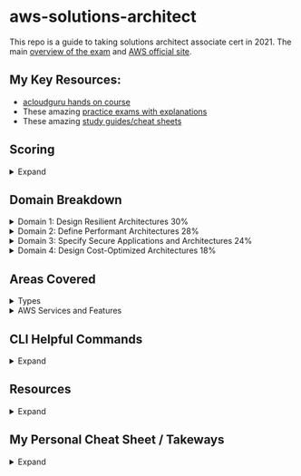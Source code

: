 # aws-solutions-architect
This repo is a guide to taking solutions architect associate cert in 2021. The main [overview of the exam](https://github.com/MattN-HB/aws-solutions-architect/blob/main/AWS-Certified-Solutions-Architect-Associate_Exam-Guide.pdf) and [AWS official site](https://aws.amazon.com/certification/certified-solutions-architect-associate/). 

## My Key Resources: 
* [acloudguru hands on course](https://acloudguru.com/course/aws-certified-solutions-architect-associate-saa-c02)
* These amazing [practice exams with explanations](https://www.udemy.com/course/aws-certified-solutions-architect-associate-amazon-practice-exams-saa-c02/)
* These amazing [study guides/cheat sheets](https://tutorialsdojo.com/aws-cheat-sheets/)

## Scoring
<details>
  <summary>Expand</summary>
  
* 100 - 1000 with minimum 720
* scaled scoring model
* 15 unscored questions that do not affect your score
* Unanswered questions are scored as incorrect; there is no penalty for guessing
* Multiple-choice: Has one correct response and three incorrect responses (distractors).
* Multiple-response: Has two or more correct responses out of five or more options
</details>

## Domain Breakdown 
<details>
  <summary>Domain 1: Design Resilient Architectures 30%</summary>

1.1 Design a multi-tier architecture solution
* Determine a solution design based on access patterns.
* Determine a scaling strategy for components used in a design.
* Select an appropriate database based on requirements.
* Select an appropriate compute and storage service based on requirements.
  ![image](https://user-images.githubusercontent.com/44328319/130339173-4edaa5d0-ac67-463a-ac16-84ac8e6d3762.png)


1.2 Design highly available and/or fault-tolerant architectures
* Determine the amount of resources needed to provide a fault-tolerant architecture across
Availability Zones.
* Select a highly available configuration to mitigate single points of failure.
* Apply AWS services to improve the reliability of legacy applications when application changes
are not possible.
* Select an appropriate disaster recovery strategy to meet business requirements.
* Identify key performance indicators to ensure the high availability of the solution.
1.3 Design decoupling mechanisms using AWS services

* Determine which AWS services can be leveraged to achieve loose coupling of components.
* Determine when to leverage serverless technologies to enable decoupling.

1.4 Choose appropriate resilient storage
* Define a strategy to ensure the durability of data.
* Identify how data service consistency will affect the operation of the application.
* Select data services that will meet the access requirements of the application.
* Identify storage services that can be used with hybrid or non-cloud-native applications.
  ![image](https://user-images.githubusercontent.com/44328319/127782754-f30964b3-d76f-4d82-855f-aac0b188ad15.png)

</details>
<details>
  <summary>Domain 2: Define Performant Architectures 28%</summary>

2.1 Identify elastic and scalable compute solutions for a workload
* Select the appropriate instance(s) based on compute, storage, and networking requirements.
* Choose the appropriate architecture and services that scale to meet performance
requirements.
* Identify metrics to monitor the performance of the solution.

2.2 Select high-performing and scalable storage solutions for a workload
* Select a storage service and configuration that meets performance demands.
* Determine storage services that can scale to accommodate future needs.

2.3 Select high-performing networking solutions for a workload
* Select appropriate AWS connectivity options to meet performance demands.
* Select appropriate features to optimize connectivity to AWS public services.
* Determine an edge caching strategy to provide performance benefits.
* Select appropriate data transfer service for migration and/or ingestion.

2.4 Choose high-performing database solutions for a workload
* Select an appropriate database scaling strategy.
* Determine when database caching is required for performance improvement.
* Choose a suitable database service to meet performance needs.
</details>
<details>
  <summary>Domain 3: Specify Secure Applications and Architectures 24%</summary>

3.1 Design secure access to AWS resources

* Determine when to choose between users, groups, and roles.
* Interpret the net effect of a given access policy.
* Select appropriate techniques to secure a root account.
* Determine ways to secure credentials using features of AWS IAM.
* Determine the secure method for an application to access AWS APIs.
* Select appropriate services to create traceability for access to AWS resources.
  ![image](https://user-images.githubusercontent.com/44328319/130360611-4d6bedb6-9d8b-495d-845b-6dbe3f69eb06.png)


3.2 Design secure application tiers

* Given traffic control requirements, determine when and how to use [security groups](https://docs.aws.amazon.com/AWSEC2/latest/UserGuide/using-network-security.html#security-group-rules) and
network ACLs. **TIP:** "Security Group acts as a firewall, it will only control both inbound and outbound traffic at the instance level and not on the whole VPC."
  ![image](https://user-images.githubusercontent.com/44328319/130416440-a16490e8-2698-4da1-a67d-d77c8ee3f000.png)

* Determine a network segmentation strategy using public and private subnets.
* Select the appropriate routing mechanism to securely access AWS service endpoints or
internet-based resources from Amazon VPC.
* Select appropriate AWS services to protect applications from external threats.

3.3 Select appropriate data security options

* Determine the policies that need to be applied to objects based on access patterns.
* Select appropriate encryption options for data at rest and in transit for
</details>
<details>
  <summary>Domain 4: Design Cost-Optimized Architectures 18%</summary>

4.1 Identify cost-effective storage solutions
* Determine the most cost-effective data storage options based on requirements.
* Apply automated processes to ensure that data over time is stored on storage tiers that
minimize costs.
</details>

## Areas Covered
<details>
  <summary>Types</summary>

* Compute
* Cost management
* Database
* Disaster recovery
* High availability
* Management and governance
* Microservices and component decoupling
* Migration and data transfer
* Networking, connectivity, and content delivery
* Security
  
    ![image](https://user-images.githubusercontent.com/44328319/127173054-6721a4cd-ac53-492d-b62d-8432ddfb177b.png)
    ![image](https://user-images.githubusercontent.com/44328319/127173180-fc408fda-8d3d-449d-8466-d423e6b08440.png)
    ![image](https://user-images.githubusercontent.com/44328319/127173211-57e74be4-9e83-4072-bc7c-8d4b627b18ea.png)
    ![image](https://user-images.githubusercontent.com/44328319/127173332-c19dc17a-10ec-4b8a-bea8-97b25e15f5b2.png)
    ![image](https://user-images.githubusercontent.com/44328319/127173919-6098ecf4-fe43-40c9-a40a-26beb0c79b55.png)
  
* Serverless design principles
</details>
<details>
  <summary>AWS Services and Features</summary>

Analytics:
* Amazon Athena
* Amazon Elasticsearch Service (Amazon ES)
* [Amazon EMR](https://tutorialsdojo.com/amazon-emr/?src=udemy)
* AWS Glue
* [Amazon Kinesis](https://tutorialsdojo.com/amazon-kinesis/?src=udemy)
* Amazon QuickSight

AWS Billing and Cost Management:
* AWS Budgets
* Cost Explorer

Application Integration:
* Amazon Simple Notification Service (Amazon SNS)
* [Amazon Simple Queue Service SQS](https://aws.amazon.com/sqs/faqs/?ep=sec&sec=assoc_saa) and [Cheat Sheet](https://tutorialsdojo.com/amazon-sqs/?src=udemy)

Compute:
* [Amazon EC2](https://aws.amazon.com/ec2/faqs/?ep=sec&sec=assoc_saa) and [cheat sheet](https://tutorialsdojo.com/amazon-elastic-compute-cloud-amazon-ec2/%20?src=udemy)
  
  ![image](https://user-images.githubusercontent.com/44328319/127187878-0f66c1ea-2c5b-4306-b05d-d784fb96fcd5.png)

* AWS Elastic Beanstalk
* [Amazon Elastic Container Service (Amazon ECS)](https://tutorialsdojo.com/amazon-elastic-container-service-amazon-ecs/?src=udemy)
  ![image](https://user-images.githubusercontent.com/44328319/127787080-24716f97-6446-4be1-96d8-870fe66f80f2.png)

* [Amazon Elastic Kubernetes Service (Amazon EKS)](https://docs.aws.amazon.com/eks/latest/userguide/what-is-eks.html)
* [Elastic Load Balancing](https://tutorialsdojo.com/aws-elastic-load-balancing-elb/) (e.g. [comparison](https://tutorialsdojo.com/application-load-balancer-vs-network-load-balancer-vs-classic-load-balancer/)
  ![image](https://user-images.githubusercontent.com/44328319/130552242-0f10992e-9e83-4dc3-a4e6-c27cbf7ba1aa.png)

* AWS Fargate
* [AWS Lambda](https://tutorialsdojo.com/aws-lambda/?src=udemy)

Database:
* [Amazon Aurora](https://tutorialsdojo.com/amazon-aurora/)
* [Amazon DynamoDB](https://tutorialsdojo.com/amazon-dynamodb/?src=udemy) and [parition keys](https://aws.amazon.com/blogs/database/choosing-the-right-dynamodb-partition-key/) and [dynamo streams](https://docs.aws.amazon.com/amazondynamodb/latest/developerguide/Streams.Lambda.Tutorial.html)
  ![image](https://user-images.githubusercontent.com/44328319/128016012-68be6308-4b90-48bc-bd29-9ee33e5263bd.png)

* [Amazon ElastiCache](https://tutorialsdojo.com/amazon-elasticache/?src=udemy)
* [Amazon RDS](https://aws.amazon.com/rds/faqs/?ep=sec&sec=assoc_saa) and [cheat sheet](https://tutorialsdojo.com/amazon-relational-database-service-amazon-rds/?src=udemy)
* [Amazon Redshift](https://tutorialsdojo.com/amazon-redshift/?src=udemy)

Management and Governance:
* [AWS Auto Scaling](https://tutorialsdojo.com/aws-auto-scaling/?src=udemy) and [FAQ Target Tracking Scaling](https://docs.aws.amazon.com/autoscaling/ec2/userguide/as-scaling-target-tracking.html)
* AWS Backup
* AWS CloudFormation
* [AWS CloudTrail](https://tutorialsdojo.com/aws-cloudtrail/?src=udemy)
  ![image](https://user-images.githubusercontent.com/44328319/130357361-712e8fad-f7e7-4f09-a179-e6ad97dba862.png)

* [Amazon CloudWatch](https://tutorialsdojo.com/amazon-cloudwatch/?src=udemy)
  ![image](https://user-images.githubusercontent.com/44328319/127785849-faf64975-c86b-4211-9598-e203bbfedba8.png)

* [AWS Config](https://tutorialsdojo.com/aws-config/?src=udemy)
* Amazon EventBridge (Amazon CloudWatch Events)
* AWS Organizations
* [AWS Resource Access Manager](https://aws.amazon.com/ram/)
* [AWS Systems Manager](https://tutorialsdojo.com/aws-systems-manager/?src=udemy) and [Parameter Store](https://aws.amazon.com/blogs/mt/the-right-way-to-store-secrets-using-parameter-store/)
* AWS Trusted Advisor

Migration and Transfer:
* AWS Database Migration Service (AWS DMS)
* [AWS DataSync](https://tutorialsdojo.com/aws-datasync/?src=udemy)
  ![image](https://user-images.githubusercontent.com/44328319/130419012-827b1989-9e43-4c6d-b38b-5ad9687d959b.png)

* AWS Migration Hub
* AWS Server Migration Service (AWS SMS)
* AWS Snowball
  ![image](https://user-images.githubusercontent.com/44328319/130419974-915fbb09-cce1-4f1a-a1d5-4eb64bc0ba3a.png)

* AWS Transfer Family
![image](https://user-images.githubusercontent.com/44328319/130579687-c0b43543-7493-4e67-b419-5e189eb58e27.png)

Networking and Content Delivery:
* [Amazon API Gateway](https://tutorialsdojo.com/amazon-api-gateway/?src=udemy) and [FAQ Throttling Limits](https://aws.amazon.com/api-gateway/faqs/#Throttling_and_Caching)
* [Amazon CloudFront](https://tutorialsdojo.com/amazon-cloudfront/?src=udemy) and [private signed cookies](https://docs.aws.amazon.com/AmazonCloudFront/latest/DeveloperGuide/private-content-signed-cookies.html)
* AWS Direct Connect
* AWS Global Accelerator
* [Amazon Route 53](https://aws.amazon.com/route53/faqs/?ep=sec&sec=assoc_saa) and [cheat sheet](https://tutorialsdojo.com/amazon-route-53/)
  ![image](https://user-images.githubusercontent.com/44328319/130411297-10c7b9d1-1658-4265-81eb-159c6f0e635e.png)
  ![image](https://user-images.githubusercontent.com/44328319/130411808-b7be9669-32b9-428a-ba02-adc6b4914169.png)


* AWS Transit Gateway
* [Amazon VPC](https://aws.amazon.com/vpc/faqs/?ep=sec&sec=assoc_saa) and [cheat sheet](https://tutorialsdojo.com/amazon-vpc/?src=udemy)
  
  ![image](https://user-images.githubusercontent.com/44328319/127172005-1313ef3b-1142-4a35-b0b9-85176882acf6.png)


Security, Identity, and Compliance:
* AWS Certificate Manager (ACM)
* [AWS Directory Service](https://tutorialsdojo.com/aws-directory-service/?src=udemy)
* Amazon GuardDuty
* [AWS Identity and Access Management (IAM)](https://tutorialsdojo.com/aws-identity-and-access-management-iam/?src=udemy) and [IAM DB AUTH](https://docs.aws.amazon.com/AmazonRDS/latest/UserGuide/UsingWithRDS.IAMDBAuth.html)
* Amazon Inspector
* [AWS Key Management Service (AWS KMS)](https://tutorialsdojo.com/aws-key-management-service-aws-kms/?src=udemy)
* [Amazon Macie](https://tutorialsdojo.com/amazon-macie/?src=udemy)
* AWS Secrets Manager
* [AWS Shield](https://tutorialsdojo.com/aws-shield/?src=udemy)
* AWS Single Sign-On
* [AWS WAF](https://tutorialsdojo.com/aws-waf/?src=udemy)

Storage:
* [Amazon Elastic Block Store (Amazon EBS)](https://tutorialsdojo.com/amazon-ebs/%20?src=udemy)
  ![image](https://user-images.githubusercontent.com/44328319/127786614-4609eafa-212f-4be1-bc87-28c0c41004f5.png)
  ![image](https://user-images.githubusercontent.com/44328319/127188081-4b0bab60-a2fd-4bcc-b377-61c71b7253a7.png)
  ![image](https://user-images.githubusercontent.com/44328319/127188194-ff4e01c7-feed-4948-9632-c99b3621748f.png)

* [Amazon Elastic File System (Amazon EFS)](https://tutorialsdojo.com/amazon-efs/?src=udemy)
* [Amazon FSx](https://tutorialsdojo.com/amazon-fsx/?src=udemy)
* [Amazon S3](https://aws.amazon.com/s3/faqs/?ep=sec&sec=assoc_saa) and [cheat sheet](https://tutorialsdojo.com/amazon-s3/?src=udemy) and [s3 transfer acceleration](https://docs.aws.amazon.com/AmazonS3/latest/dev/transfer-acceleration.html)
  ![image](https://user-images.githubusercontent.com/44328319/130579086-5f87e888-4227-4e4c-b090-2523bd6edca0.png)
  ![image](https://user-images.githubusercontent.com/44328319/130578771-54dc60ae-d06c-4309-82e6-2e40fc30022e.png)

* [Amazon S3 Glacier](https://aws.amazon.com/s3/storage-classes/)
  ![image](https://user-images.githubusercontent.com/44328319/130414197-0611c541-118b-445f-8cd9-68b9af6789a2.png)

* [AWS Storage Gateway](https://tutorialsdojo.com/aws-storage-gateway/?src=udemy)
  ![image](https://user-images.githubusercontent.com/44328319/130579234-e03492e2-4318-4c25-9773-1727b922de5a.png)

</details>

## CLI Helpful Commands
<details>
  <summary>Expand</summary>
  
* ```aws configure```
* Copies file from local to bucket```aws s3 cp <path> s3://<bucket>```
* List buckets```aws s3 ls```
* List Bucket Content: ```aws s3 ls s3://<bucket>```
* Create s3 bucket ```aws s3api create-bucket --bucket <bucketname> --region us-east-1```
* grab your environment variables from cli ```env | grep ^AWS```
* What is the policies attached to that user ```aws iam list-attached-user-policies --user-name=$AWS_ACCOUNT_USERNAME```
* Create iam user ```aws iam create-user --user-name root-for-vault```
* Attach policy ```aws iam attach-user-policy --user-name root-for-vault --policy-arn arn:aws:iam::${AWS_ACCOUNT_ID}:policy/vault-root```
* Create access key and secret passing to txt for temp use ```aws iam create-access-key --user-name root-for-vault | tee root-for-vault-keys.txt```
* Set default region ```export AWS_DEFAULT_REGION=us-east-1```
* Create VPC ```aws ec2 create-default-vpc```
* Run EC2 ```aws ec2 run-instances --image-id <amiid> --instance-type <ec2type> --count 1```
* List RDS ```aws rds describe-db-instances```
* Grab metadata from instance ```curl http://169.254.169.254/latest/meta-data/``` ```wget http://169.254.169.254/latest/meta-data/```
* Grab userdata from instance ```curl http://169.254.169.254/latest/user-data/```
* List lambda functions ```aws lambda list-functions --max-items 10```  [Full list of lambda cli ](https://docs.aws.amazon.com/cli/latest/reference/lambda/index.html)
* Invoke Lambda ```aws lambda invoke \
    --function-name my-function \
    --payload '{ "name": "Bob" }' \
    response.json```
* Delete an S3 bucket and all its contents with just one command 
`aws s3 rb s3://bucket-name -force`
* Copy a directory and its subfolders from your PC to Amazon S3 
`aws s3 cp MYFolder s3://bucket-name -recursive [-region us-west-2]`
* Display subsets of all available ec2 images 
`aws ec2 describe-images | grep ubuntu`
* List users in a different format 
`aws iam list-users --output table`
* Get credentialed IAM reports from CLI `aws iam generate-credential-report` and read it `aws iam get-credential-report --output text | base64 --decode >> credentialreport.csv`
* List the sizes of an S3 bucket and its contents 
`aws s3api list-objects --bucket BUCKETNAME --output json --query " 
[sum(Contents[].Size), length(Contents[])]"`
* Move S3 bucket to a different location 
`aws s3 sync s3://oldbucket s3://newbucket --source-region us-west-l 
--region us-west-2`
* List users by ARN 
`aws iam list-users --output json | jq -r .Users[].Arn`
* List all of your instances that are currently running
`aws ec2 describe-instances --filters Name=instance-state-name,Values=running --query 'Reservations[*].Instances[].[InstanceId,State,PublicIpAddress, Tags[?Key==`Name`].Value]' --region us-east-1 --output json | jq `
`aws ec2 describe-instances --filters Name=instance-state-name,Values=running --region us-east-1 --output table`
*start ec2 instances `aws ec2 start-instances --instance-ids <your instance id>`
* Other ways to pass input parameters to the AWS CLI with JSON 
`aws iam put-user-policy --user-name AWS-Cli-Test --policy-name 
Power-Access --policy-document { "Statement":[{ "Effect": 
"Allow" , "NotAction":"iam:*", "Resource": "*"} ] }`
* When backups complete send to sns topic `aws backup put-backup-vault-notifications --endpoint-url https://backup.eu-west-1.amazonaws.com --backup-vault-name examplevault --sns-topic-arn arn:aws:sns:eu-west-1:111111111111:exampletopic --backup-vault-events BACKUP_JOB_COMPLETED`
* Get backups notifications `aws backup get-backup-vault-notifications --backup-vault-name examplevault`
</details>
  
## Resources
<details>
    <summary>Expand</summary>
  
* [Tutorial Dojo Study Guide](https://tutorialsdojo.com/aws-certified-solutions-architect-associate-saa-c02/?src=udemy) and [Cheat Sheets](https://tutorialsdojo.com/aws-cheat-sheets/)
* [Notes Doc](https://github.com/MattN-HB/aws-solutions-architect/blob/main/AWS%20Certified%20Solutions%20Architect.pdf)
* [Great Medium Article on how to crack it](https://medium.com/javarevisited/top-5-aws-training-courses-to-crack-amazon-web-service-solutions-architect-associate-certification-3f4affa8f660)
* [AWS Whitepapers](http://aws.amazon.com/whitepapers/)
* [AWS Well-Architected](https://aws.amazon.com/architecture/well-architected/)
* [AWS Training](http://aws.amazon.com/training) and [Free Training](https://www.aws.training/learningobject/curriculum?id=20685&ep=sec&sec=assoc_saa)
* [Acloudguru training](https://acloudguru.com/course/aws-certified-solutions-architect-associate-saa-c02)
* [Udemy course](https://www.udemy.com/course/aws-certified-solutions-architect-associate-saa-c02/?ranMID=39197&ranEAID=CuIbQrBnhiw&ranSiteID=CuIbQrBnhiw-9pVf0yrvMcU_MIPaorYTQQ&utm_source=aff-campaign&utm_medium=udemyads&LSNPUBID=CuIbQrBnhiw)
* [Free Practice Exams](https://www.knowledgehut.com/practice-tests/aws-solutions-architect-associate) ,[25 questions](https://awscoach.net/architect-associate-questions/) and [Dump Practice Exams](https://github.com/MattN-HB/aws-solutions-architect/tree/main/PracticeExams) and [$20 Practice Exam Thru Cert Center](https://www.certmetrics.com/amazon/candidate/exam_scheduling.aspx)
* [Amazing 6 practice exams $29.99 with video and thorough study guides/explanations](https://www.udemy.com/course/aws-certified-solutions-architect-associate-amazon-practice-exams-saa-c02/?LSNPUBID=JVFxdTr9V80&ranEAID=JVFxdTr9V80&ranMID=39197&ranSiteID=JVFxdTr9V80-f5zcy9zHHnUSBI.ZVgWHGA&utm_medium=udemyads&utm_source=aff-campaign)
* [Flashcards](https://quizlet.com/125872081/aws-solutions-architect-flash-cards/)
* [Main Cert Page](https://aws.amazon.com/certification/certified-solutions-architect-associate/)
* [AWS Cert Center](https://www.certmetrics.com/amazon/default.aspx)
* [All Official AWS Cert Past Exams](https://aws.psiexams.com/#/dashboard/compact-dashboard)
* [AWS Cert Prep Center](https://aws.amazon.com/certification/certification-prep/?cta=saa_examprep)
* [All FAQs](https://aws.amazon.com/faqs/?ep=sec&sec=assoc_saa)
* [CLI S3 cheat sheet](https://acloudguru.com/blog/engineering/aws-s3-cheat-sheet)
* [Boto3 SNS Doc](https://boto3.amazonaws.com/v1/documentation/api/latest/reference/services/sns.html#SNS.Client.publish)
* [EFS vs S3 Cheat Sheet](https://tutorialsdojo.com/amazon-s3-vs-ebs-vs-efs/?src=udemy)
* [Aurora Custom Endpoints](https://docs.aws.amazon.com/AmazonRDS/latest/AuroraUserGuide/Aurora.Overview.Endpoints.html)
* [Aurora Global Database](https://docs.aws.amazon.com/AmazonRDS/latest/AuroraUserGuide/aurora-global-database.html)
* [Aurora Serverless DB](https://docs.aws.amazon.com/AmazonRDS/latest/AuroraUserGuide/aurora-serverless.how-it-works.html)
* [MQ](https://tutorialsdojo.com/amazon-mq/?src=udemy)
* [Nat Gateway Comparison](https://docs.aws.amazon.com/vpc/latest/userguide/vpc-nat-comparison.html)
* [Aurora plus lambda](https://aws.amazon.com/blogs/database/capturing-data-changes-in-amazon-aurora-using-aws-lambda/)
 </details>  
  
## My Personal Cheat Sheet / Takeways
 <details>
    <summary>Expand</summary>
   
 * whole vpc use nacl not sec group..sec group to instances
   ![image](https://user-images.githubusercontent.com/44328319/130420204-178bb2e1-c8af-4751-bcc1-1f457a2a9d9b.png)
 * NACL default open but if you restrict you'll need set ephermal ports. Remember if meets rule first it be followed!
  ![image](https://user-images.githubusercontent.com/44328319/130572090-ebce8256-0b31-4d28-acec-3df97bd4f44a.png)
  ![image](https://user-images.githubusercontent.com/44328319/130578145-9e496d21-793f-4f2c-ae4c-2611ff3fc441.png)

 * Subnets: Below are the important points you have to remember about subnets:
   * Each subnet maps to a single Availability Zone. 
   * Every subnet that you create is automatically associated with the main route table for the VPC.
   * If a subnet's traffic is routed to an Internet gateway, the subnet is known as a public subnet.
 * Create an Auto Scaling group of EC2 instances and set the minimum capacity to 4 and the maximum capacity to 6. Deploy 2 instances in Availability Zone A and another 2 instances in Availability Zone B.
 * You are limited to running On-Demand Instances per your vCPU-based On-Demand Instance limit, purchasing 20 Reserved Instances, and requesting Spot Instances per your dynamic Spot limit per region.
 * ec2 billing by state:
   ![image](https://user-images.githubusercontent.com/44328319/130574527-822b56e4-390f-48ba-ad14-c4b765923095.png)
   ![image](https://user-images.githubusercontent.com/44328319/130574324-4a7cf0e4-dd15-4812-bb77-bfe4960a3efa.png)

 * elastic cache and dynamo db store session mgmt
 * ElastiCache improves the performance of your database through **caching query results.**
 * iam role plus ad connector (when in doubt IAM is your friend)
 * Cookies (keep url) and signed URL if don't mind diff url. If don't want use s3 links use cookies and Restrict access to files in the origin by creating an origin access identity (OAI) and give it permission to read the files in the bucket.
 * S3 transfer acceleration 
   ![image](https://user-images.githubusercontent.com/44328319/130580704-08e1f0cd-3b5e-478d-a190-c5ca1bafd01f.png)

 * EMR = big data / analyze
 * Route 53 failover (active active = majority) Two types of failover configurations
   * Active-Active Failover – all the records that have the same name, the same type, and the same routing policy are active unless Route 53 considers them unhealthy. Use this failover configuration when you want all of your resources to be available the majority of the time.
   * Active-Passive Failover – use this failover configuration when you want a primary resource or group of resources to be available the majority of the time and you want a secondary resource or group of resources to be on standby in case all the primary resources become unavailable. When responding to queries, Route 53 includes only the healthy primary resources.
 * Route53 geopromixity for user location
   ![image](https://user-images.githubusercontent.com/44328319/130551946-882a42c5-90a2-4844-b93c-301f7aebeb46.png)
   ![image](https://user-images.githubusercontent.com/44328319/130551988-9f5de612-2957-450e-b35d-319d9fbe5148.png)
   ![image](https://user-images.githubusercontent.com/44328319/130552025-b5a11c02-951c-41c7-9fec-604e8e4667d9.png)

 * S3 web hosting cheaper
 * s3 **Expedited retrievals** allow you to quickly access your data when occasional urgent requests and **Provisioned capacity** ensures that your retrieval capacity for expedited retrievals 
 * ssd = small,IOPS while HDD = Throughput, large sequential
   ![image](https://user-images.githubusercontent.com/44328319/130420548-3572f331-f1d4-497d-99a0-14f68f93babc.png)

 * parameter store ecs + doesn't by default rotate keys. Secrets manager if enabled rotates keys.
 * A and AAAA = route53 aliases to alb
 * Nlb can assign eip not alb
   ![image](https://user-images.githubusercontent.com/44328319/130552183-41a03540-6677-40a5-bb19-87fc065c4ffd.png)

 * "Open source" container = EKS
 * aws storage gateway = small data transfer and **caching**
   ![image](https://user-images.githubusercontent.com/44328319/130579498-de043d5c-7949-4c5c-9435-b4dcfb1e790c.png)

 * aws datasyc = large data transfer
 * when bandwith slow and need 250TB use snowball. As a rule of thumb, if it takes more than one week to upload your data to AWS using the spare capacity of your existing Internet connection, then you should consider using Snowball. For example, if you have a 100 Mb connection that you can solely dedicate to transferring your data and need to transfer 100 TB of data, it takes more than 100 days to complete data transfer over that connection. You can make the same transfer by using multiple Snowballs in about a week.
   ![image](https://user-images.githubusercontent.com/44328319/130420000-d648c685-377a-4dfe-bb64-90a81c91b00e.png)

 * dynamo issues check shard due to **dynamo autoscales automatically UNLESS created by CLI**
   ![image](https://user-images.githubusercontent.com/44328319/130420964-5cbb29a8-1840-4fc0-b5ba-f1adfb381cf7.png)
 * dynamo = scalable and key-value
   ![image](https://user-images.githubusercontent.com/44328319/130421808-1faf0869-2673-41e8-831d-c33cae24e877.png)

 * SQS 1min to 14 day retention with 120K standard queue limit and 20k fifo
 * Only FIFO queues can preserve the order of messages and not standard queues. FIFO provides exact one delivery. Standard at least once.
 * DLM and backups for auto snapshots
 * RDS Failover happens CNAME points to the standby instance
   ![image](https://user-images.githubusercontent.com/44328319/130422152-0f866063-b6af-4b2e-83af-d6482527e50c.png)
   
 * DDOS prevention >Create a rate-based web ACL rule using AWS WAF and associate it with Amazon CloudFront.
 * cross site scripting and sql injection enabled in waf
 * Autoscale cooldown period = 300sec and new launch config only for changing AMI (target groups choose what instances)
 * Oldest configured ec2 unless  
![image](https://user-images.githubusercontent.com/44328319/127865099-7c4f5f58-7883-4ca6-ba14-f7e33b75370d.png)

 * Read replicas
![image](https://user-images.githubusercontent.com/44328319/128017372-39a557c5-c26d-4933-b63e-903f01494bce.png)
![image](https://user-images.githubusercontent.com/44328319/130573417-d51f08c9-8704-4745-93e0-27bda15bc2d6.png)


 * only from corporate ips to bastion in public subnet    
![image](https://user-images.githubusercontent.com/44328319/130413393-9dd1cb98-e642-43a7-851e-864f1a0e5e88.png)
   
 * VPC public subnet to VPC direct connected how to connect...
   ![image](https://user-images.githubusercontent.com/44328319/130428655-55684d2a-b610-45b4-9b16-2626be491af8.png)

 * Decouple services with swf and sqs
 * Cloud formation: Use the **CreationPolicy attribute when you want to wait on resource** configuration actions before stack creation proceeds.
 * Redshift = bigdata and business intelligence analytics
 * Amazon Kinesis Data Firehose is the easiest way to load streaming data into data stores and analytics tools (e.g. splunk, elk,s3)
   
 </details>  

